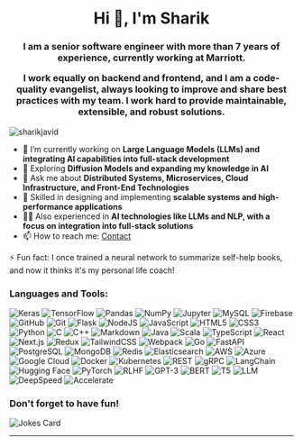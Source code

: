 

<h1 align="center">Hi 👋, I'm Sharik</h1>
<h3 align="center">I am a senior software engineer with more than 7 years of experience, currently working at Marriott.

I work equally on backend and frontend, and I am a code-quality evangelist, always looking to improve and share best practices with my team. I work hard to provide maintainable, extensible, and robust solutions.</h3>

<p align="left"> <img src="https://komarev.com/ghpvc/?username=sharikjavid&label=Profile%20views&color=0e75b6&style=flat" alt="sharikjavid" /> </p>

- 🔭 I’m currently working on **Large Language Models (LLMs) and integrating AI capabilities into full-stack development**
- 🌱 Exploring **Diffusion Models and expanding my knowledge in AI**
- 💬 Ask me about **Distributed Systems, Microservices, Cloud Infrastructure, and Front-End Technologies**
- 🚀 Skilled in designing and implementing **scalable systems and high-performance applications**
- 👨‍💻 Also experienced in **AI technologies like LLMs and NLP, with a focus on integration into full-stack solutions**
- 📫 How to reach me: [Contact](https://sharikjavid.com/#contact)

⚡ Fun fact: I once trained a neural network to summarize self-help books, and now it thinks it's my personal life coach!


<h3 align="left">Languages and Tools:</h3>
<p align="left">
  <img alt="Keras" src="https://img.shields.io/badge/Keras-%23D00000.svg?&style=for-the-badge&logo=Keras&logoColor=white"/>
  <img alt="TensorFlow" src="https://img.shields.io/badge/TensorFlow-%23FF6F00.svg?&style=for-the-badge&logo=TensorFlow&logoColor=white"/>
  <img alt="Pandas" src="https://img.shields.io/badge/pandas-%23150458.svg?&style=for-the-badge&logo=pandas&logoColor=white"/>
  <img alt="NumPy" src="https://img.shields.io/badge/numpy-%23013243.svg?&style=for-the-badge&logo=numpy&logoColor=white"/>
  <img alt="Jupyter" src="https://img.shields.io/badge/Jupyter-%23F37626.svg?&style=for-the-badge&logo=Jupyter&logoColor=white"/>
  <img alt="MySQL" src="https://img.shields.io/badge/mysql-%2300f.svg?&style=for-the-badge&logo=mysql&logoColor=white"/>
  <img alt="Firebase" src="https://img.shields.io/badge/firebase-%23039BE5.svg?&style=for-the-badge&logo=firebase"/>
  <img alt="GitHub" src="https://img.shields.io/badge/github-%23121011.svg?&style=for-the-badge&logo=github&logoColor=white"/>
  <img alt="Git" src="https://img.shields.io/badge/git-%23F05033.svg?&style=for-the-badge&logo=git&logoColor=white"/>
  <img alt="Flask" src="https://img.shields.io/badge/flask-%23000.svg?&style=for-the-badge&logo=flask&logoColor=white"/>
  <img alt="NodeJS" src="https://img.shields.io/badge/node.js-%2343853D.svg?&style=for-the-badge&logo=node.js&logoColor=white"/>
  <img alt="JavaScript" src="https://img.shields.io/badge/javascript-%23323330.svg?&style=for-the-badge&logo=javascript&logoColor=%23F7DF1E"/>
  <img alt="HTML5" src="https://img.shields.io/badge/html5-%23E34F26.svg?&style=for-the-badge&logo=html5&logoColor=white"/>
  <img alt="CSS3" src="https://img.shields.io/badge/css3-%231572B6.svg?&style=for-the-badge&logo=css3&logoColor=white"/>
  <img alt="Python" src="https://img.shields.io/badge/python-%2314354C.svg?&style=for-the-badge&logo=python&logoColor=white"/>
  <img alt="C" src="https://img.shields.io/badge/c-%2300599C.svg?&style=for-the-badge&logo=c&logoColor=white"/>
  <img alt="C++" src="https://img.shields.io/badge/c++-%2300599C.svg?&style=for-the-badge&logo=c%2B%2B&ogoColor=white"/>
  <img alt="Markdown" src="https://img.shields.io/badge/markdown-%23000000.svg?&style=for-the-badge&logo=markdown&logoColor=white"/>
  <img alt="Java" src="https://img.shields.io/badge/java-%23ED8B00.svg?&style=for-the-badge&logo=java&logoColor=white"/>
  <img alt="Scala" src="https://img.shields.io/badge/scala-%23DC322F.svg?&style=for-the-badge&logo=scala&logoColor=white"/>
  <img alt="TypeScript" src="https://img.shields.io/badge/typescript-%23007ACC.svg?&style=for-the-badge&logo=typescript&logoColor=white"/>
  <img alt="React" src="https://img.shields.io/badge/react-%2320232a.svg?&style=for-the-badge&logo=react&logoColor=%2361DAFB"/>
  <img alt="Next.js" src="https://img.shields.io/badge/Next.js-%23000000.svg?&style=for-the-badge&logo=next.js&logoColor=white"/>
  <img alt="Redux" src="https://img.shields.io/badge/redux-%23593d88.svg?&style=for-the-badge&logo=redux&logoColor=white"/>
  <img alt="TailwindCSS" src="https://img.shields.io/badge/tailwindcss-%2338B2AC.svg?&style=for-the-badge&logo=tailwind-css&logoColor=white"/>
  <img alt="Webpack" src="https://img.shields.io/badge/webpack-%238DD6F9.svg?&style=for-the-badge&logo=webpack&logoColor=black"/>
  <img alt="Go" src="https://img.shields.io/badge/go-%2300ADD8.svg?&style=for-the-badge&logo=go&logoColor=white"/>
  <img alt="FastAPI" src="https://img.shields.io/badge/fastapi-%2300C7B7.svg?&style=for-the-badge&logo=fastapi&logoColor=white"/>
  <img alt="PostgreSQL" src="https://img.shields.io/badge/postgresql-%23336791.svg?&style=for-the-badge&logo=postgresql&logoColor=white"/>
  <img alt="MongoDB" src="https://img.shields.io/badge/mongodb-%2347A248.svg?&style=for-the-badge&logo=mongodb&logoColor=white"/>
  <img alt="Redis" src="https://img.shields.io/badge/redis-%23DC382D.svg?&style=for-the-badge&logo=redis&logoColor=white"/>
  <img alt="Elasticsearch" src="https://img.shields.io/badge/elasticsearch-%23005571.svg?&style=for-the-badge&logo=elasticsearch&logoColor=white"/>
  <img alt="AWS" src="https://img.shields.io/badge/aws-%23232F3E.svg?&style=for-the-badge&logo=amazon-aws&logoColor=%23FF9900"/>
  <img alt="Azure" src="https://img.shields.io/badge/azure-%230072C6.svg?&style=for-the-badge&logo=microsoft-azure&logoColor=white"/>
  <img alt="Google Cloud" src="https://img.shields.io/badge/google-cloud-%234285F4.svg?&style=for-the-badge&logo=google-cloud&logoColor=white"/>
  <img alt="Docker" src="https://img.shields.io/badge/docker-%230db7ed.svg?&style=for-the-badge&logo=docker&logoColor=white"/>
  <img alt="Kubernetes" src="https://img.shields.io/badge/kubernetes-%23326ce5.svg?&style=for-the-badge&logo=kubernetes&logoColor=white"/>
  <img alt="REST" src="https://img.shields.io/badge/rest-%23000000.svg?&style=for-the-badge&logo=rest&logo

Color=white"/>
  <img alt="GraphQL" src="https://img.shields.io/badge/graphql-%23E10098.svg?&style=for-the-badge&logo=graphql&logoColor=white"/>
  <img alt="gRPC" src="https://img.shields.io/badge/grpc-%2300C7B7.svg?&style=for-the-badge&logo=grpc&logoColor=white"/>
  <img alt="LangChain" src="https://img.shields.io/badge/langchain-%23000000.svg?&style=for-the-badge&logo=langchain&logoColor=white"/>
  <img alt="Hugging Face" src="https://img.shields.io/badge/Hugging_Face-%23FF6F00.svg?&style=for-the-badge&logo=hugging-face&logoColor=white"/>
  <img alt="PyTorch" src="https://img.shields.io/badge/pytorch-%23EE4C2C.svg?&style=for-the-badge&logo=pytorch&logoColor=white"/>
  <img alt="RLHF" src="https://img.shields.io/badge/RLHF-%234169E1.svg?&style=for-the-badge&logo=reinforcement-learning&logoColor=white"/>
  <img alt="GPT-3" src="https://img.shields.io/badge/GPT--3-%23FFC700.svg?&style=for-the-badge&logo=openai&logoColor=white"/>
  <img alt="BERT" src="https://img.shields.io/badge/BERT-%2300A47E.svg?&style=for-the-badge&logo=bert&logoColor=white"/>
  <img alt="T5" src="https://img.shields.io/badge/T5-%23007ACC.svg?&style=for-the-badge&logo=t5&logoColor=white"/>
  <img alt="LLM" src="https://img.shields.io/badge/LLM-%23232F3E.svg?&style=for-the-badge&logo=llm&logoColor=white"/>
  <img alt="DeepSpeed" src="https://img.shields.io/badge/DeepSpeed-%2300C4CC.svg?&style=for-the-badge&logo=deepspeed&logoColor=white"/>
  <img alt="Accelerate" src="https://img.shields.io/badge/Accelerate-%23FF6F00.svg?&style=for-the-badge&logo=accelerate&logoColor=white"/>
</p>

<h3 align="left">Don't forget to have fun!</h3>
<img src="https://readme-jokes.vercel.app/api" alt="Jokes Card" />


---

